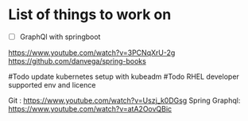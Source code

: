 # List of things to work on

- [ ] GraphQl with springboot

https://www.youtube.com/watch?v=3PCNqXrU-2g
https://github.com/danvega/spring-books

#Todo update kubernetes setup with kubeadm
#Todo RHEL developer supported env and licence

Git : https://www.youtube.com/watch?v=Uszj_k0DGsg
Spring Graphql: https://www.youtube.com/watch?v=atA2OovQBic
